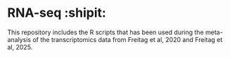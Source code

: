 # RNA-seq :shipit:
This repository includes the R scripts that has been used during the meta-analysis of the transcriptomics data from Freitag et al, 2020 and Freitag et al, 2025.
